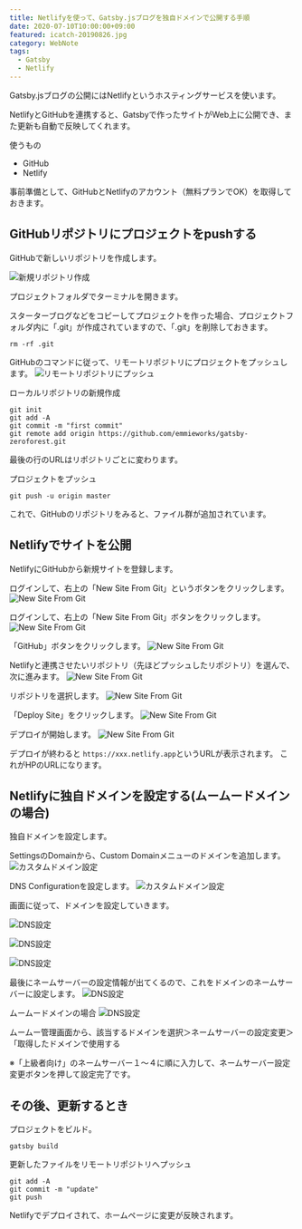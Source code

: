 ```yaml
---
title: Netlifyを使って、Gatsby.jsブログを独自ドメインで公開する手順
date: 2020-07-10T10:00:00+09:00
featured: icatch-20190826.jpg
category: WebNote
tags:
  - Gatsby
  - Netlify
---
```



Gatsby.jsブログの公開にはNetlifyというホスティングサービスを使います。

NetlifyとGitHubを連携すると、Gatsbyで作ったサイトがWeb上に公開でき、また更新も自動で反映してくれます。

使うもの
* GitHub
* Netlify

事前準備として、GitHubとNetlifyのアカウント（無料プランでOK）を取得しておきます。

## GitHubリポジトリにプロジェクトをpushする

GitHubで新しいリポジトリを作成します。

![新規リポジトリ作成](ss-gatsby-netlify-01.jpg)


プロジェクトフォルダでターミナルを開きます。

スターターブログなどをコピーしてプロジェクトを作った場合、プロジェクトフォルダ内に「.git」が作成されていますので、「.git」を削除しておきます。

```
rm -rf .git
```

GitHubのコマンドに従って、リモートリポジトリにプロジェクトをプッシュします。
![リモートリポジトリにプッシュ](ss-gatsby-netlify-01-2.jpg)

ローカルリポジトリの新規作成
```
git init
git add -A
git commit -m "first commit"
git remote add origin https://github.com/emmieworks/gatsby-zeroforest.git
```
最後の行のURLはリポジトリごとに変わります。

プロジェクトをプッシュ
```
git push -u origin master
```

これで、GitHubのリポジトリをみると、ファイル群が追加されています。


## Netlifyでサイトを公開

NetlifyにGitHubから新規サイトを登録します。

ログインして、右上の「New Site From Git」というボタンをクリックします。
![New Site From Git](ss-gatsby-netlify-02.jpg)

ログインして、右上の「New Site From Git」ボタンをクリックします。
![New Site From Git](ss-gatsby-netlify-02.jpg)

「GitHub」ボタンをクリックします。
![New Site From Git](ss-gatsby-netlify-03.jpg)

Netlifyと連携させたいリポジトリ（先ほどプッシュしたリポジトリ）を選んで、次に進みます。
![New Site From Git](ss-gatsby-netlify-04.jpg)

リポジトリを選択します。
![New Site From Git](ss-gatsby-netlify-05.jpg)

「Deploy Site」をクリックします。
![New Site From Git](ss-gatsby-netlify-06.jpg)

デプロイが開始します。
![New Site From Git](ss-gatsby-netlify-07.jpg)

デプロイが終わると
`https://xxx.netlify.app`というURLが表示されます。
これがHPのURLになります。

## Netlifyに独自ドメインを設定する(ムームードメインの場合)

独自ドメインを設定します。

SettingsのDomainから、Custom Domainメニューのドメインを追加します。
![カスタムドメイン設定](ss-gatsby-netlify-08.jpg)

DNS Configurationを設定します。
![カスタムドメイン設定](ss-gatsby-netlify-09.jpg)

画面に従って、ドメインを設定していきます。

![DNS設定](ss-gatsby-netlify-10.jpg)

![DNS設定](ss-gatsby-netlify-11.jpg)

![DNS設定](ss-gatsby-netlify-12.jpg)

最後にネームサーバーの設定情報が出てくるので、これをドメインのネームサーバーに設定します。
![DNS設定](ss-gatsby-netlify-13.jpg)

ムームードメインの場合
![DNS設定](ss-gatsby-netlify-14.jpg)

ムームー管理画面から、該当するドメインを選択＞ネームサーバーの設定変更＞「取得したドメインで使用する

※「上級者向け」のネームサーバー１〜４に順に入力して、ネームサーバー設定変更ボタンを押して設定完了です。

## その後、更新するとき

プロジェクトをビルド。
```
gatsby build
```

更新したファイルをリモートリポジトリへプッシュ
```
git add -A
git commit -m "update"
git push
```
Netlifyでデプロイされて、ホームページに変更が反映されます。